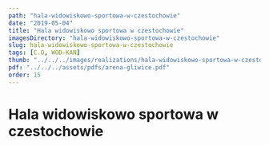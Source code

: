 ```yaml
---
path: "hala-widowiskowo-sportowa-w-czestochowie"
date: "2019-05-04"
title: "Hala widowiskowo sportowa w czestochowie"
imagesDirectory: "hala-widowiskowo-sportowa-w-czestochowie"
slug: hala-widowiskowo-sportowa-w-czestochowie
tags: [C.O, WOD-KAN]
thumb: "../../../images/realizations/hala-widowiskowo-sportowa-w-czestochowie/elewacja_780x0_rozmiar-niestandardowy.jpg"
pdf: "../../../assets/pdfs/arena-gliwice.pdf"
order: 15
---
```


# Hala widowiskowo sportowa w czestochowie

